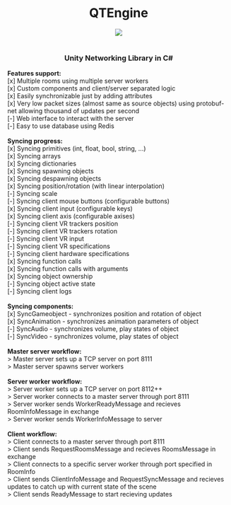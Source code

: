 <div align="center">
<h1 align="center">QTEngine</h1>
<img align="center" src="https://qtlamkas.why-am-i-he.re/8pAn9B.png" />
</div>
<br />

<div align="center">
<h3>Unity Networking Library in C#</h3>
</div>

<div>
<b>Features support:</b>
</div>
[x] Multiple rooms using multiple server workers
<br />
[x] Custom components and client/server separated logic
<br />
[x] Easily synchronizable just by adding attributes
<br />
[x] Very low packet sizes (almost same as source objects) using protobuf-net allowing thousand of updates per second 
<br />
[-] Web interface to interact with the server
<br />
[-] Easy to use database using Redis
<br />
<div>
<br />
<b>Syncing progress:</b>
<div>
[x] Syncing primitives (int, float, bool, string, ...)
<br />
[x] Syncing arrays
<br />
[x] Syncing dictionaries
<br />
[x] Syncing spawning objects
<br />
[x] Syncing despawning objects
<br />
[x] Syncing position/rotation (with linear interpolation)
<br />
[-] Syncing scale
<br />
[-] Syncing client mouse buttons (configurable buttons)
<br />
[x] Syncing client input (configurable keys)
<br />
[x] Syncing client axis (configurable axises)
<br />
[-] Syncing client VR trackers position
<br />
[-] Syncing client VR trackers rotation
<br />
[-] Syncing client VR input
<br />
[-] Syncing client VR specifications
<br />
[-] Syncing client hardware specifications
<br />
[x] Syncing function calls
<br />
[x] Syncing function calls with arguments
<br />
[x] Syncing object ownership
<br />
[-] Syncing object active state
<br />
[-] Syncing client logs
</div>
<br />
<b>Syncing components:</b>
<div>
[x] SyncGameobject - synchronizes position and rotation of object
<br />
[x] SyncAnimation - synchronizes animation parameters of object
<br />
[-] SyncAudio - synchronizes volume, play states of object
<br />
[-] SyncVideo - synchronizes volume, play states of object
<br />
</div>
<br />
<b>Master server workflow:</b>
<div>
> Master server sets up a TCP server on port 8111
<br />
> Master server spawns server workers
<br />
</div>
<br />
<b>Server worker workflow:</b>
<div>
> Server worker sets up a TCP server on port 8112++
<br />
> Server worker connects to a master server through port 8111
<br />
> Server worker sends WorkerReadyMessage and recieves RoomInfoMessage in exchange
<br />
> Server worker sends WorkerInfoMessage to server
<br />
</div>
<br />
<b>Client workflow:</b>
<div>
> Client connects to a master server through port 8111
<br />
> Client sends RequestRoomsMessage and recieves RoomsMessage in exchange
<br />
> Client connects to a specific server worker through port specified in RoomInfo
<br />
> Client sends ClientInfoMessage and RequestSyncMessage and recieves updates to catch up with current state of the scene
<br />
> Client sends ReadyMessage to start recieving updates
<br />
</div>
</div>
